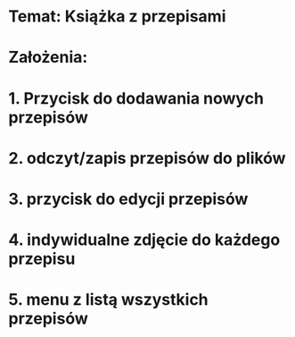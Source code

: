 # Temat: Książka z przepisami
# Założenia:
# 1. Przycisk do dodawania nowych przepisów
# 2. odczyt/zapis przepisów do plików
# 3. przycisk do edycji przepisów
# 4. indywidualne zdjęcie do każdego przepisu
# 5. menu z listą wszystkich przepisów
